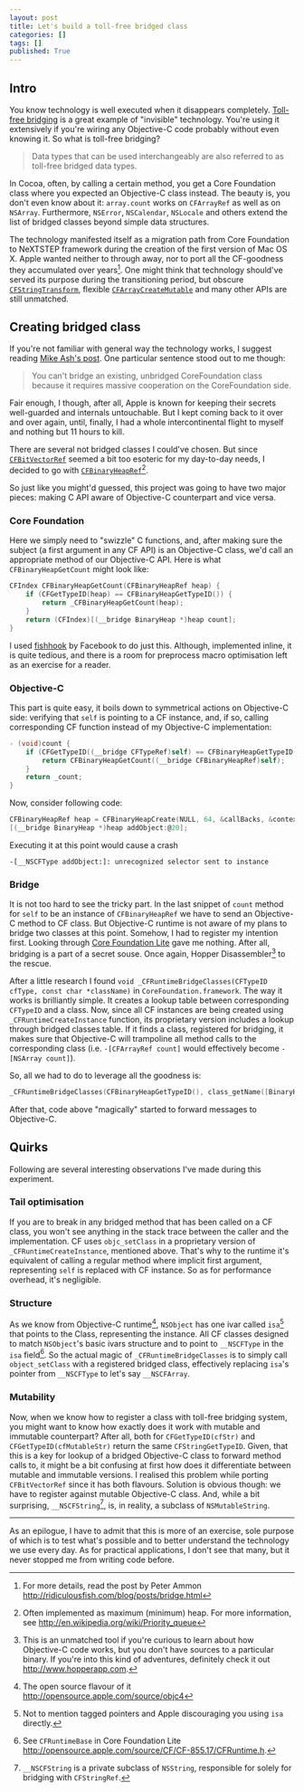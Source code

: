 ```yaml
---
layout: post
title: Let's build a toll-free bridged class
categories: []
tags: []
published: True
---
```


## Intro 

You know technology is well executed when it disappears completely. [Toll-free bridging](http://developer.apple.com/library/ios/#documentation/CoreFoundation/Conceptual/CFDesignConcepts/Articles/tollFreeBridgedTypes.html) is a great example of "invisible" technology. You're using it extensively if you're wiring any Objective-C code probably without even knowing it. So what is toll-free bridging?

> Data types that can be used interchangeably are also referred to as toll-free bridged data types.

In Cocoa, often, by calling a certain method, you get a Core Foundation class where you expected an Objective-C class instead. The beauty is, you don't even know about it: `array.count` works on `CFArrayRef` as well as on `NSArray`. Furthermore, `NSError`, `NSCalendar`, `NSLocale` and others extend the list of bridged classes beyond simple data structures.

The technology manifested itself as a migration path from Core Foundation to NeXTSTEP framework during the creation of the first version of Mac OS X. Apple wanted neither to through away, nor to port all the CF-goodness they accumulated over years[^1]. One might think that technology should've served its purpose during the transitioning period, but obscure [`CFStringTransform`](https://developer.apple.com/library/prerelease/ios/documentation/CoreFoundation/Reference/CFMutableStringRef/index.html#//apple_ref/c/func/CFStringTransform), flexible [`CFArrayCreateMutable`](https://developer.apple.com/library/mac/documentation/CoreFoundation/Reference/CFMutableArrayRef/index.html#//apple_ref/c/func/CFArrayCreateMutable) and many other APIs are still unmatched.

## Creating bridged class

If you're not familiar with general way the technology works, I suggest reading [Mike Ash's post](https://mikeash.com/pyblog/friday-qa-2010-01-22-toll-free-bridging-internals.html). One particular sentence stood out to me though:

> You can't bridge an existing, unbridged CoreFoundation class because it requires massive cooperation on the CoreFoundation side.

Fair enough, I though, after all, Apple is known for keeping their secrets well-guarded and internals untouchable. But I kept coming back to it over and over again, until, finally, I had a whole intercontinental flight to myself and nothing but 11 hours to kill.

There are several not bridged classes I could've chosen. But since [`CFBitVectorRef`](https://developer.apple.com/documentation/CoreFoundation/Reference/CFBitVectorRef/index.html) seemed a bit too esoteric for my day-to-day needs, I decided to go with [`CFBinaryHeapRef`](https://developer.apple.com/library/prerelease/ios/documentation/CoreFoundation/Reference/CFBinaryHeapRef/index.html)[^2].

So just like you might'd guessed, this project was going to have two major pieces: making C API aware of Objective-C counterpart and vice versa. 

### Core Foundation

Here we simply need to "swizzle" C functions, and, after making sure the subject (a first argument in any CF API) is an Objective-C class, we'd call an appropriate method of our Objective-C API. Here is what `CFBinaryHeapGetCount` might look like:

```objectivec
CFIndex CFBinaryHeapGetCount(CFBinaryHeapRef heap) {
	if (CFGetTypeID(heap) == CFBinaryHeapGetTypeID()) {
		return _CFBinaryHeapGetCount(heap);
	}
	return (CFIndex)[(__bridge BinaryHeap *)heap count];
}
```

I used [fishhook](https://github.com/facebook/fishhook) by Facebook to do just this. Although, implemented inline, it is quite tedious, and there is a room for preprocess macro optimisation left as an exercise for a reader.

### Objective-C

This part is quite easy, it boils down to symmetrical actions on Objective-C side: verifying that `self` is pointing to a CF instance, and, if so, calling corresponding CF function instead of my Objective-C implementation:

```objectivec
- (void)count {
	if (CFGetTypeID((__bridge CFTypeRef)self) == CFBinaryHeapGetTypeID()) {
		return CFBinaryHeapGetCount((__bridge CFBinaryHeapRef)self);
	}
	return _count;
}
```

Now, consider following code:

```objectivec
CFBinaryHeapRef heap = CFBinaryHeapCreate(NULL, 64, &callBacks, &context);
[(__bridge BinaryHeap *)heap addObject:@20];
```

Executing it at this point would cause a crash 

```
-[__NSCFType addObject:]: unrecognized selector sent to instance
```

### Bridge

It is not too hard to see the tricky part. In the last snippet of `count` method for `self` to be an instance of `CFBinaryHeapRef` we have to send an Objective-C method to CF class. But Objective-C runtime is not aware of my plans to bridge two classes at this point. Somehow, I had to register my intention first. Looking through [Core Foundation Lite](http://opensource.apple.com/source/CF/) gave me nothing. After all, bridging is a part of a secret souse. Once again, Hopper Disassembler[^3] to the rescue.

After a little research I found `void _CFRuntimeBridgeClasses(CFTypeID cfType, const char *className)` in `CoreFoundation.framework`. The way it works is brilliantly simple. It creates a lookup table between corresponding `CFTypeID` and a class. Now, since all CF instances are being created using `_CFRuntimeCreateInstance` function, its proprietary version includes a lookup through bridged classes table. If it finds a class, registered for bridging, it makes sure that Objective-C will trampoline all method calls to the corresponding class (i.e. `-[CFArrayRef count]` would effectively become `-[NSArray count]`).

So, all we had to do to leverage all the goodness is:

```objectivec
_CFRuntimeBridgeClasses(CFBinaryHeapGetTypeID(), class_getName([BinaryHeap class]));
```

After that, code above "magically" started to forward messages to Objective-C. 

## Quirks

Following are several interesting observations I've made during this experiment.

### Tail optimisation

If you are to break in any bridged method that has been called on a CF class, you won't see anything in the stack trace between the caller and the implementation. CF uses `objc_setClass` in a proprietary version of `_CFRuntimeCreateInstance`, mentioned above. That's why to the runtime it's equivalent of calling a regular method where implicit first argument, representing `self` is replaced with CF instance. So as for performance overhead, it's negligible.

### Structure

As we know from Objective-C runtime[^4], `NSObject` has one ivar called `isa`[^5] that points to the Class, representing the instance. All CF classes designed to match `NSObject`'s basic ivars structure and to point to `__NSCFType` in the `isa` field[^6]. So the actual magic of `_CFRuntimeBridgeClasses` is to simply call `object_setClass` with a registered bridged class, effectively replacing `isa`'s pointer from `__NSCFType` to let's say `__NSCFArray`.

### Mutability

Now, when we know how to register a class with toll-free bridging system, you might want to know how exactly does it work with mutable and immutable counterpart? After all, both for `CFGetTypeID(cfStr)` and `CFGetTypeID(cfMutableStr)` return the same `CFStringGetTypeID`. Given, that this is a key for lookup of a bridged Objective-C class to forward method calls to, it might be a bit confusing at first how does it differentiate between mutable and immutable versions. I realised this problem while porting `CFBitVectorRef` since it has both flavours. Solution is obvious though: we have to register against mutable Objective-C class. And, while a bit surprising, `__NSCFString`[^7], is, in reality, a subclass of `NSMutableString`. 

---

As an epilogue, I have to admit that this is more of an exercise, sole purpose of which is to test what's possible and to better understand the technology we use every day. As for practical applications, I don't see that many, but it never stopped me from writing code before.


[^1]: For more details, read the post by Peter Ammon http://ridiculousfish.com/blog/posts/bridge.html

[^2]: Often implemented as maximum (minimum) heap. For more information, see http://en.wikipedia.org/wiki/Priority_queue

[^3]: This is an unmatched tool if you're curious to learn about how Objective-C code works, but you don't have sources to a particular binary. If you're into this kind of adventures, definitely check it out http://www.hopperapp.com.

[^4]: The open source flavour of it http://opensource.apple.com/source/objc4

[^5]: Not to mention tagged pointers and Apple discouraging you using `isa` directly.

[^6]: See `CFRuntimeBase` in Core Foundation Lite http://opensource.apple.com/source/CF/CF-855.17/CFRuntime.h.

[^7]: `__NSCFString` is a private subclass of `NSString`, responsible for solely for bridging with `CFStringRef`.



